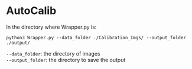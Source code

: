 # AutoCalib
In the directory where Wrapper.py is:  
```
python3 Wrapper.py --data_folder ./Calibration_Imgs/ --output_folder ./output/
```  
`--data_folder`: the directory of images  
`--output_folder`: the directory to save the output